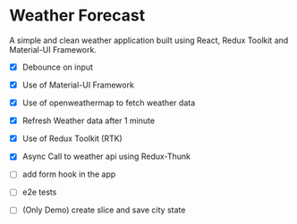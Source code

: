 # Weather Forecast
A simple and clean weather application built using React, Redux Toolkit and Material-UI Framework.

- [X] Debounce on input
- [X] Use of Material-UI Framework
- [X] Use of openweathermap to fetch weather data
- [X] Refresh Weather data after 1 minute
- [X] Use of Redux Toolkit (RTK)
- [X] Async Call to weather api using Redux-Thunk

- [ ] add form hook in the app
- [ ] e2e tests
- [ ] (Only Demo) create slice and save city state
